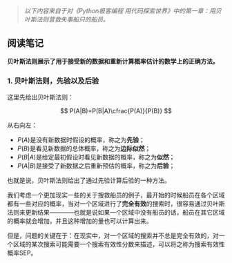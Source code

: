 > *以下内容来自于对《Python极客编程 用代码探索世界》中的第一章：用贝叶斯法则营救失事船只的船员。*

## 阅读笔记

**贝叶斯法则展示了用于接受新的数据和重新计算概率估计的数学上的正确方法。**

### 1. 贝叶斯法则，先验以及后验

这里先给出贝叶斯法则：

$$
P(A|B)=P(B|A)\cfrac{P(A)}{P(B)}
$$

从右向左：

* $P(A)$是没有新数据时假设的概率，称之为**先验**；
* $P(B)$是看见新数据的总体概率，称之为**边际似然**；
* $P(B|A)$是给定最初假设时看见新数据的概率，称之为**似然**；
* $P(A|B)$是接受了新数据之后重新预估的概率，称之为**后验**；

也就是说，贝叶斯法则给出了通过先验计算后验的一种方法。

我们考虑一个更加现实一些的关于搜救船员的例子，最开始的时候船员在各个区域都有一些对应的概率，当对一个区域进行了**完全有效**的搜索时，很容易通过贝叶斯法则来更新结果————也就是说如果一个区域中没有船员的话，船员在其它区域的概率就会增加，并且这种增加的量也可以计算出来。

但是，问题的关键在于：在现实中，对一个区域的搜索并不总是完全有效的，对一个区域的某次搜索可能需要一个搜索有效性分数来描述，可以将之称为搜索有效性概率SEP。

